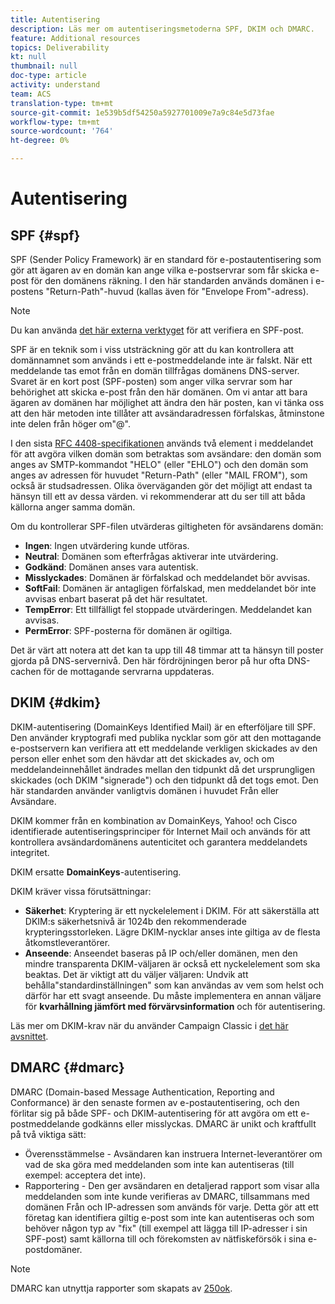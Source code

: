 ```yaml
---
title: Autentisering
description: Läs mer om autentiseringsmetoderna SPF, DKIM och DMARC.
feature: Additional resources
topics: Deliverability
kt: null
thumbnail: null
doc-type: article
activity: understand
team: ACS
translation-type: tm+mt
source-git-commit: 1e539b5df54250a5927701009e7a9c84e5d73fae
workflow-type: tm+mt
source-wordcount: '764'
ht-degree: 0%

---
```



# Autentisering

## SPF {#spf}

SPF (Sender Policy Framework) är en standard för e-postautentisering som gör att ägaren av en domän kan ange vilka e-postservrar som får skicka e-post för den domänens räkning. I den här standarden används domänen i e-postens &quot;Return-Path&quot;-huvud (kallas även för &quot;Envelope From&quot;-adress).

>[!NOTE]
>
>Du kan använda [det här externa verktyget](https://www.kitterman.com/spf/validate.html) för att verifiera en SPF-post.

SPF är en teknik som i viss utsträckning gör att du kan kontrollera att domännamnet som används i ett e-postmeddelande inte är falskt. När ett meddelande tas emot från en domän tillfrågas domänens DNS-server. Svaret är en kort post (SPF-posten) som anger vilka servrar som har behörighet att skicka e-post från den här domänen. Om vi antar att bara ägaren av domänen har möjlighet att ändra den här posten, kan vi tänka oss att den här metoden inte tillåter att avsändaradressen förfalskas, åtminstone inte delen från höger om&quot;@&quot;.

I den sista [RFC 4408-specifikationen](https://www.rfc-editor.org/info/rfc4408) används två element i meddelandet för att avgöra vilken domän som betraktas som avsändare: den domän som anges av SMTP-kommandot &quot;HELO&quot; (eller &quot;EHLO&quot;) och den domän som anges av adressen för huvudet &quot;Return-Path&quot; (eller &quot;MAIL FROM&quot;), som också är studsadressen. Olika överväganden gör det möjligt att endast ta hänsyn till ett av dessa värden. vi rekommenderar att du ser till att båda källorna anger samma domän.

Om du kontrollerar SPF-filen utvärderas giltigheten för avsändarens domän:

* **Ingen**: Ingen utvärdering kunde utföras.
* **Neutral**: Domänen som efterfrågas aktiverar inte utvärdering.
* **Godkänd**: Domänen anses vara autentisk.
* **Misslyckades**: Domänen är förfalskad och meddelandet bör avvisas.
* **SoftFail**: Domänen är antagligen förfalskad, men meddelandet bör inte avvisas enbart baserat på det här resultatet.
* **TempError**: Ett tillfälligt fel stoppade utvärderingen. Meddelandet kan avvisas.
* **PermError**: SPF-posterna för domänen är ogiltiga.

Det är värt att notera att det kan ta upp till 48 timmar att ta hänsyn till poster gjorda på DNS-servernivå. Den här fördröjningen beror på hur ofta DNS-cachen för de mottagande servrarna uppdateras.

## DKIM {#dkim}

DKIM-autentisering (DomainKeys Identified Mail) är en efterföljare till SPF. Den använder kryptografi med publika nycklar som gör att den mottagande e-postservern kan verifiera att ett meddelande verkligen skickades av den person eller enhet som den hävdar att det skickades av, och om meddelandeinnehållet ändrades mellan den tidpunkt då det ursprungligen skickades (och DKIM &quot;signerade&quot;) och den tidpunkt då det togs emot. Den här standarden använder vanligtvis domänen i huvudet Från eller Avsändare.

DKIM kommer från en kombination av DomainKeys, Yahoo! och Cisco identifierade autentiseringsprinciper för Internet Mail och används för att kontrollera avsändardomänens autenticitet och garantera meddelandets integritet.

DKIM ersatte **DomainKeys**-autentisering.

DKIM kräver vissa förutsättningar:

* **Säkerhet**: Kryptering är ett nyckelelement i DKIM. För att säkerställa att DKIM:s säkerhetsnivå är 1024b den rekommenderade krypteringsstorleken. Lägre DKIM-nycklar anses inte giltiga av de flesta åtkomstleverantörer.
* **Anseende**: Anseendet baseras på IP och/eller domänen, men den mindre transparenta DKIM-väljaren är också ett nyckelelement som ska beaktas. Det är viktigt att du väljer väljaren: Undvik att behålla&quot;standardinställningen&quot; som kan användas av vem som helst och därför har ett svagt anseende. Du måste implementera en annan väljare för **kvarhållning jämfört med förvärvsinformation** och för autentisering.

Läs mer om DKIM-krav när du använder Campaign Classic i [det här avsnittet](/help/additional-resources/acc-technical-recommendations.md#dkim-acc).

## DMARC {#dmarc}

DMARC (Domain-based Message Authentication, Reporting and Conformance) är den senaste formen av e-postautentisering, och den förlitar sig på både SPF- och DKIM-autentisering för att avgöra om ett e-postmeddelande godkänns eller misslyckas. DMARC är unikt och kraftfullt på två viktiga sätt:

* Överensstämmelse - Avsändaren kan instruera Internet-leverantörer om vad de ska göra med meddelanden som inte kan autentiseras (till exempel: acceptera det inte).
* Rapportering - Den ger avsändaren en detaljerad rapport som visar alla meddelanden som inte kunde verifieras av DMARC, tillsammans med domänen Från och IP-adressen som används för varje. Detta gör att ett företag kan identifiera giltig e-post som inte kan autentiseras och som behöver någon typ av &quot;fix&quot; (till exempel att lägga till IP-adresser i sin SPF-post) samt källorna till och förekomsten av nätfiskeförsök i sina e-postdomäner.

>[!NOTE]
>
>DMARC kan utnyttja rapporter som skapats av [250ok](https://250ok.com/).
